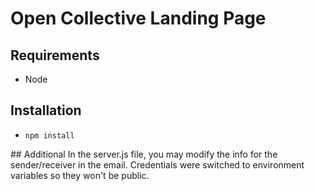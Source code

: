 # Open Collective Landing Page

## Requirements
* Node

## Installation
* `npm install`

## Additional
In the server.js file, you may modify the info for the sender/receiver in the email.
Credentials were switched to environment variables so they won't be public.